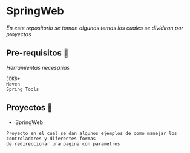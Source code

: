 # SpringWeb

_En este repositorio se toman algunos temas los cuales se dividiran por proyectos_

## Pre-requisitos 🚀

_Herramientas necesarias_

```
JDK8+
Maven
Spring Tools
```
## Proyectos 🚀

* SpringWeb
```
Proyecto en el cual se dan algunos ejemplos de como manejar los controladores y diferentes formas
de redireccionar una pagina con parametros
```

